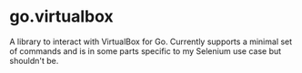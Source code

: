 go.virtualbox
=============

A library to interact with VirtualBox for Go. Currently supports a
minimal set of commands and is in some parts specific to my Selenium use
case but shouldn't be.
